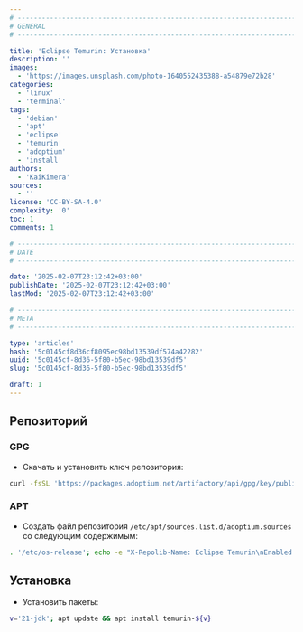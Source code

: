 ```yaml
---
# -------------------------------------------------------------------------------------------------------------------- #
# GENERAL
# -------------------------------------------------------------------------------------------------------------------- #

title: 'Eclipse Temurin: Установка'
description: ''
images:
  - 'https://images.unsplash.com/photo-1640552435388-a54879e72b28'
categories:
  - 'linux'
  - 'terminal'
tags:
  - 'debian'
  - 'apt'
  - 'eclipse'
  - 'temurin'
  - 'adoptium'
  - 'install'
authors:
  - 'KaiKimera'
sources:
  - ''
license: 'CC-BY-SA-4.0'
complexity: '0'
toc: 1
comments: 1

# -------------------------------------------------------------------------------------------------------------------- #
# DATE
# -------------------------------------------------------------------------------------------------------------------- #

date: '2025-02-07T23:12:42+03:00'
publishDate: '2025-02-07T23:12:42+03:00'
lastMod: '2025-02-07T23:12:42+03:00'

# -------------------------------------------------------------------------------------------------------------------- #
# META
# -------------------------------------------------------------------------------------------------------------------- #

type: 'articles'
hash: '5c0145cf8d36cf8095ec98bd13539df574a42282'
uuid: '5c0145cf-8d36-5f80-b5ec-98bd13539df5'
slug: '5c0145cf-8d36-5f80-b5ec-98bd13539df5'

draft: 1
---
```




<!--more-->

## Репозиторий

### GPG

- Скачать и установить ключ репозитория:

```bash
curl -fsSL 'https://packages.adoptium.net/artifactory/api/gpg/key/public' | gpg --dearmor -o '/etc/apt/keyrings/adoptium.gpg'
```

### APT

- Создать файл репозитория `/etc/apt/sources.list.d/adoptium.sources` со следующим содержимым:

```bash
. '/etc/os-release'; echo -e "X-Repolib-Name: Eclipse Temurin\nEnabled: yes\nTypes: deb\nURIs: https://packages.adoptium.net/artifactory/deb\nSuites: ${VERSION_CODENAME}\nComponents: main\nArchitectures: $( dpkg --print-architecture )\nSigned-By: /etc/apt/keyrings/adoptium.gpg" | tee '/etc/apt/sources.list.d/adoptium.sources'
```

## Установка

- Установить пакеты:

```bash
v='21-jdk'; apt update && apt install temurin-${v}
```
